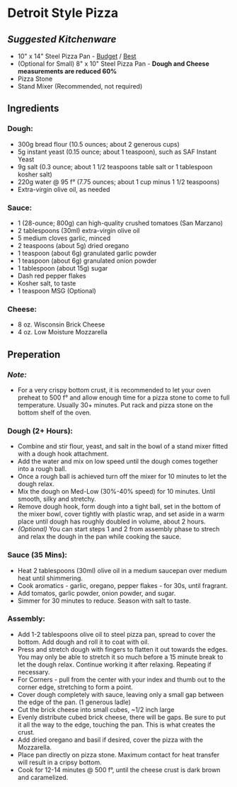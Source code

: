 # Detroit Style Pizza
## *Suggested Kitchenware*
* 10" x 14" Steel Pizza Pan - [Budget](https://www.equippers.com/detroit-style-10-x-14-rectangular-steel-pizza-pan/1212325.asp) / [Best](https://lloydpans.com/pizza-tools/regional-style-pizza-pans/detroit-style-pizza-pans.html)
* (Optional for Small) 8" x 10" Steel Pizza Pan - **Dough and Cheese measurements are reduced 60%**
* Pizza Stone
* Stand Mixer (Recommended, not required)


## Ingredients

### Dough:
* 300g bread flour (10.5 ounces; about 2 generous cups)
* 5g instant yeast (0.15 ounce; about 1 teaspoon), such as SAF Instant Yeast
* 9g salt (0.3 ounce; about 1 1/2 teaspoons table salt or 1 tablespoon kosher salt)
* 220g water @ 95 f° (7.75 ounces; about 1 cup minus 1 1/2 teaspoons)
* Extra-virgin olive oil, as needed


### Sauce:

[comment]: # (Missing bold flavor, will try more salt and sugar)
* 1 (28-ounce; 800g) can high-quality crushed tomatoes (San Marzano)
* 2 tablespoons (30ml) extra-virgin olive oil
* 5 medium cloves garlic, minced
* 2 teaspoons (about 5g) dried oregano
* 1 teaspoon (about 6g) granulated garlic powder
* 1 teaspoon (about 6g) granulated onion powder
* 1 tablespoon (about 15g) sugar
* Dash red pepper flakes
* Kosher salt, to taste
* 1 teaspoon MSG (Optional)


### Cheese:

[comment]: # (Exact cheese ratios need tuning)
* 8 oz. Wisconsin Brick Cheese
* 4 oz. Low Moisture Mozzarella 


## Preperation

### *Note:*
* For a very crispy bottom crust, it is recommended to let your oven preheat to 500 f° and allow enough time for a pizza stone to come to full temperature. Usually 30+ minutes. Put rack and pizza stone on the bottom shelf of the oven.

### Dough (2+ Hours):
* Combine and stir flour, yeast, and salt in the bowl of a stand mixer fitted with a dough hook attachment.
* Add the water and mix on low speed until the dough comes together into a rough ball. 
* Once a rough ball is achieved turn off the mixer for 10 minutes to let the dough relax. 
* Mix the dough on Med-Low (30%-40% speed) for 10 minutes. Until smooth, silky and stretchy. 
* Remove dough hook, form dough into a tight ball, set in the bottom of the mixer bowl, cover tightly with plastic wrap, and set aside in a warm place until dough has roughly doubled in volume, about 2 hours.
* *(Optional)* You can start steps 1 and 2 from assembly phase to strech and relax the dough in the pan while cooking the sauce. 

### Sauce (35 Mins):
* Heat 2 tablespoons (30ml) olive oil in a medium saucepan over medium heat until shimmering.
* Cook aromatics - garlic, oregano, pepper flakes - for 30s, until fragrant. 
* Add tomatos, garlic powder, onion powder, and sugar.
* Simmer for 30 minutes to reduce. Season with salt to taste. 

### Assembly: 
* Add 1-2 tablespoons olive oil to steel pizza pan, spread to cover the bottom. Add dough and roll it to coat with oil. 
* Press and stretch dough with fingers to flatten it out towards the edges. You may only be able to stretch it so much before a 15 minute break to let the dough relax. Continue working it after relaxing. Repeating if necessary.
* For Corners - pull from the center with your index and thumb out to the corner edge, stretching to form a point.
* Cover dough completely with sauce, leaving only a small gap between the edge of the pan. (1 generous ladle)
* Cut the brick cheese into small cubes, ~1/2 inch large
* Evenly distribute cubed brick cheese, there will be gaps. Be sure to put it all the way to the edge, touching the pan. This is what creates the crust.
* Add dried oregano and basil if desired, cover the pizza with the Mozzarella. 
* Place pan directly on pizza stone. Maximum contact for heat transfer will result in a cripsy bottom. 
* Cook for 12-14 minutes @ 500 f°, until the cheese crust is dark brown and caramelized. 

